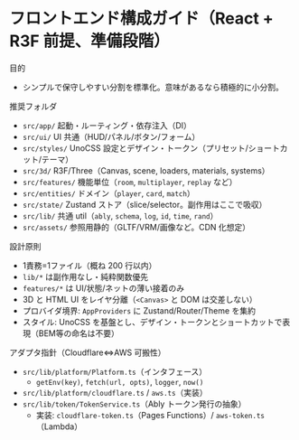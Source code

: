 # フロントエンド構成ガイド（React + R3F 前提、準備段階）

目的

- シンプルで保守しやすい分割を標準化。意味があるなら積極的に小分割。

推奨フォルダ

- `src/app/` 起動・ルーティング・依存注入（DI）
- `src/ui/` UI 共通（HUD/パネル/ボタン/フォーム）
- `src/styles/` UnoCSS 設定とデザイン・トークン（プリセット/ショートカット/テーマ）
- `src/3d/` R3F/Three（Canvas, scene, loaders, materials, systems）
- `src/features/` 機能単位（`room`, `multiplayer`, `replay` など）
- `src/entities/` ドメイン（`player`, `card`, `match`）
- `src/state/` Zustand ストア（slice/selector。副作用はここで吸収）
- `src/lib/` 共通 util（`ably`, `schema`, `log`, `id`, `time`, `rand`）
- `src/assets/` 参照用静的（GLTF/VRM/画像など。CDN 化想定）

設計原則

- 1責務=1ファイル（概ね 200 行以内）
- `lib/*` は副作用なし・純粋関数優先
- `features/*` は UI/状態/ネットの薄い接着のみ
- 3D と HTML UI をレイヤ分離（`<Canvas>` と DOM は交差しない）
- プロバイダ境界: `AppProviders` に Zustand/Router/Theme を集約
- スタイル: UnoCSS を基盤とし、デザイン・トークンとショートカットで表現（BEM等の命名は不要）

アダプタ指針（Cloudflare⇔AWS 可搬性）

- `src/lib/platform/Platform.ts`（インタフェース）
  - `getEnv(key)`, `fetch(url, opts)`, `logger`, `now()`
- `src/lib/platform/cloudflare.ts` / `aws.ts`（実装）
- `src/lib/token/TokenService.ts`（Ably トークン発行の抽象）
  - 実装: `cloudflare-token.ts`（Pages Functions）/ `aws-token.ts`（Lambda）

